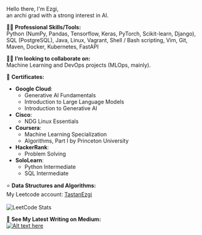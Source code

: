 Hello there, I'm Ezgi, </br>
an archi grad with a strong interest in AI.

👨‍💻 **Professional Skills/Tools:** </br>
Python (NumPy, Pandas, Tensorflow, Keras, PyTorch, Scikit-learn, Django), SQL (PostgreSQL), Java, Linux, Vagrant, Shell / Bash scripting, Vim, Git, Maven, Docker, Kubernetes, FastAPI

🌱👯 **I’m looking to collaborate on:**  
Machine Learning and DevOps projects (MLOps, mainly).

📜 **Certificates:**
- **Google Cloud**:
  - Generative AI Fundamentals
  - Introduction to Large Language Models
  - Introduction to Generative AI
- **Cisco**:
  - NDG Linux Essentials
- **Coursera**:
  - Machine Learning Specialization
  - Algorithms, Part I by Princeton University
- **HackerRank**:
  - Problem Solving
- **SoloLearn**:
  - Python Intermediate
  - SQL Intermediate
 
⭐️ **Data Structures and Algorithms:**  
My Leetcode account: [TastanEzgi](https://leetcode.com/TastanEzgi/)
</br> </br>
![LeetCode Stats](https://leetcode.card.workers.dev/tastanezgi?theme=north&extension=activity)
  
📝 **See My Latest Writing on Medium:**  
[![Alt text here](https://nodejs-medium-fetcher.vercel.app/?username=EzgiTastan&limit=1&responseType=svg)](https://medium.com/@EzgiTastan)


